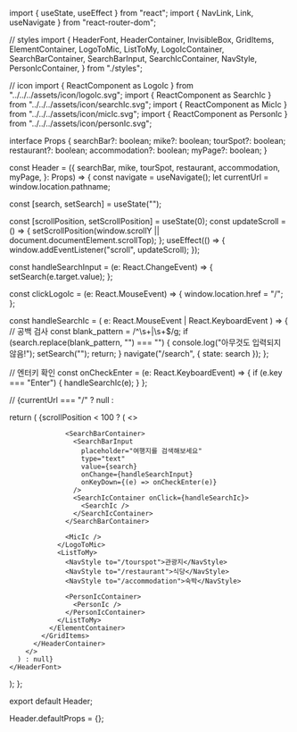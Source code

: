 import { useState, useEffect } from "react";
import { NavLink, Link, useNavigate } from "react-router-dom";

// styles
import {
  HeaderFont,
  HeaderContainer,
  InvisibleBox,
  GridItems,
  ElementContainer,
  LogoToMic,
  ListToMy,
  LogoIcContainer,
  SearchBarContainer,
  SearchBarInput,
  SearchIcContainer,
  NavStyle,
  PersonIcContainer,
} from "./styles";

// icon
import { ReactComponent as LogoIc } from "../../../assets/icon/logoIc.svg";
import { ReactComponent as SearchIc } from "../../../assets/icon/searchIc.svg";
import { ReactComponent as MicIc } from "../../../assets/icon/micIc.svg";
import { ReactComponent as PersonIc } from "../../../assets/icon/personIc.svg";

interface Props {
  searchBar?: boolean;
  mike?: boolean;
  tourSpot?: boolean;
  restaurant?: boolean;
  accommodation?: boolean;
  myPage?: boolean;
}

const Header = ({
  searchBar,
  mike,
  tourSpot,
  restaurant,
  accommodation,
  myPage,
}: Props) => {
  const navigate = useNavigate();
  let currentUrl = window.location.pathname;

  const [search, setSearch] = useState("");

  const [scrollPosition, setScrollPosition] = useState(0);
  const updateScroll = () => {
    setScrollPosition(window.scrollY || document.documentElement.scrollTop);
  };
  useEffect(() => {
    window.addEventListener("scroll", updateScroll);
  });

  const handleSearchInput = (e: React.ChangeEvent<HTMLInputElement>) => {
    setSearch(e.target.value);
  };

  const clickLogoIc = (e: React.MouseEvent) => {
    window.location.href = "/";
  };

  const handleSearchIc = (
    e: React.MouseEvent | React.KeyboardEvent<HTMLInputElement>
  ) => {
    // 공백 검사
    const blank_pattern = /^\s+|\s+$/g;
    if (search.replace(blank_pattern, "") === "") {
      console.log("아무것도 입력되지 않음!");
      setSearch("");
      return;
    }
    navigate("/search", { state: search });
  };

  // 엔터키 확인
  const onCheckEnter = (e: React.KeyboardEvent<HTMLInputElement>) => {
    if (e.key === "Enter") {
      handleSearchIc(e);
    }
  };

  // {currentUrl === "/" ? null : <InvisibleBox />

  return (
    <HeaderFont>
      {scrollPosition < 100 ? (
        <>
          <HeaderContainer>
            <GridItems>
              <ElementContainer>
                <LogoToMic>
                  <LogoIcContainer onClick={clickLogoIc}>
                    <LogoIc />
                  </LogoIcContainer>

                  <SearchBarContainer>
                    <SearchBarInput
                      placeholder="여행지를 검색해보세요"
                      type="text"
                      value={search}
                      onChange={handleSearchInput}
                      onKeyDown={(e) => onCheckEnter(e)}
                    />
                    <SearchIcContainer onClick={handleSearchIc}>
                      <SearchIc />
                    </SearchIcContainer>
                  </SearchBarContainer>

                  <MicIc />
                </LogoToMic>
                <ListToMy>
                  <NavStyle to="/tourspot">관광지</NavStyle>
                  <NavStyle to="/restaurant">식당</NavStyle>
                  <NavStyle to="/accommodation">숙박</NavStyle>

                  <PersonIcContainer>
                    <PersonIc />
                  </PersonIcContainer>
                </ListToMy>
              </ElementContainer>
            </GridItems>
          </HeaderContainer>
        </>
      ) : null}
    </HeaderFont>
  );
};

export default Header;

Header.defaultProps = {};
